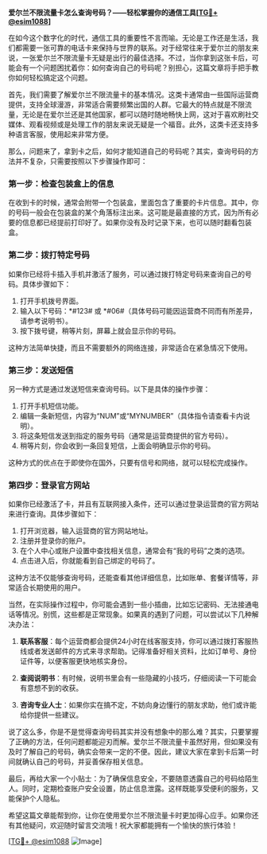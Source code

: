 **爱尔兰不限流量卡怎么查询号码？——轻松掌握你的通信工具[[TG💪+ @esim1088](https://t.me/s/esim1088)]**

在如今这个数字化的时代，通信工具的重要性不言而喻。无论是工作还是生活，我们都需要一张可靠的电话卡来保持与世界的联系。对于经常往来于爱尔兰的朋友来说，一张爱尔兰不限流量卡无疑是出行的最佳选择。不过，当你拿到这张卡后，可能会有一个问题困扰着你：如何查询自己的号码呢？别担心，这篇文章将手把手教你如何轻松搞定这个问题。

首先，我们需要了解爱尔兰不限流量卡的基本情况。这类卡通常由一些国际运营商提供，支持全球漫游，非常适合需要频繁出国的人群。它最大的特点就是不限流量，无论是在爱尔兰还是其他国家，都可以随时随地畅快上网，这对于喜欢刷社交媒体、观看视频或是处理工作的朋友来说无疑是一个福音。此外，这类卡还支持多种语言客服，使用起来非常方便。

那么，问题来了，拿到卡之后，如何才能知道自己的号码呢？其实，查询号码的方法并不复杂，只需要按照以下步骤操作即可：

### 第一步：检查包装盒上的信息
在收到卡的时候，通常会附带一个包装盒，里面包含了重要的卡片信息。其中，你的号码一般会在包装盒的某个角落标注出来。这可能是最直接的方式，因为所有必要的信息都已经提前打印好了。如果你没有及时记录下来，也可以随时翻看包装盒。

### 第二步：拨打特定号码
如果你已经将卡插入手机并激活了服务，可以通过拨打特定号码来查询自己的号码。具体步骤如下：
1. 打开手机拨号界面。
2. 输入以下号码：*#123# 或 *#06#（具体号码可能因运营商不同而有所差异，请参考说明书）。
3. 按下拨号键，稍等片刻，屏幕上就会显示你的号码。

这种方法简单快捷，而且不需要额外的网络连接，非常适合在紧急情况下使用。

### 第三步：发送短信
另一种方式是通过发送短信来查询号码。以下是具体的操作步骤：
1. 打开手机短信功能。
2. 编辑一条新短信，内容为“NUM”或“MYNUMBER”（具体指令请查看卡内说明）。
3. 将这条短信发送到指定的服务号码（通常是运营商提供的官方号码）。
4. 稍等片刻，你会收到一条回复短信，上面会明确显示你的号码。

这种方式的优点在于即使你在国外，只要有信号和网络，就可以轻松完成操作。

### 第四步：登录官方网站
如果你已经激活了卡，并且有互联网接入条件，还可以通过登录运营商的官方网站来进行查询。具体步骤如下：
1. 打开浏览器，输入运营商的官方网站地址。
2. 注册并登录你的账户。
3. 在个人中心或账户设置中查找相关信息，通常会有“我的号码”之类的选项。
4. 点击进入后，你就能看到自己绑定的号码了。

这种方法不仅能够查询号码，还能查看其他详细信息，比如账单、套餐详情等，非常适合长期使用的用户。

当然，在实际操作过程中，你可能会遇到一些小插曲，比如忘记密码、无法接通电话等情况。别慌，这些都是正常现象。如果真的遇到了问题，可以尝试以下几种解决办法：

1. **联系客服**：每个运营商都会提供24小时在线客服支持，你可以通过拨打客服热线或者发送邮件的方式来寻求帮助。记得准备好相关资料，比如订单号、身份证件等，以便客服更快地核实身份。

2. **查阅说明书**：有时候，说明书里会有一些隐藏的小技巧，仔细阅读一下可能会有意想不到的收获。

3. **咨询专业人士**：如果你实在搞不定，不妨向身边懂行的朋友求助，他们或许能给你提供一些建议。

说了这么多，你是不是觉得查询号码其实并没有想象中的那么难？其实，只要掌握了正确的方法，任何问题都能迎刃而解。爱尔兰不限流量卡虽然好用，但如果没有及时了解自己的号码，确实会带来一定的不便。因此，建议大家在拿到卡后第一时间就确认自己的号码，并妥善保存相关信息。

最后，再给大家一个小贴士：为了确保信息安全，不要随意透露自己的号码给陌生人。同时，定期检查账户安全设置，防止信息泄露。这样既能享受便利的服务，又能保护个人隐私。

希望这篇文章能帮到你，让你在使用爱尔兰不限流量卡时更加得心应手。如果你还有其他疑问，欢迎随时留言交流哦！祝大家都能拥有一个愉快的旅行体验！

[[TG💪+ @esim1088](https://t.me/s/esim1088) ![Image](https://i.postimg.cc/4NQfJmqS/Snipaste-2025-05-13-00-14-12.png)]
